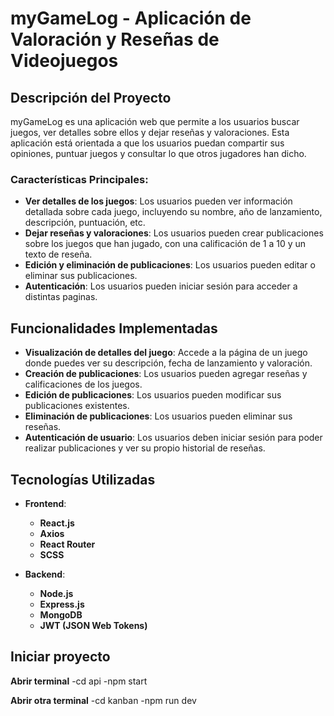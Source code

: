 # myGameLog - Aplicación de Valoración y Reseñas de Videojuegos

## Descripción del Proyecto

myGameLog es una aplicación web que permite a los usuarios buscar juegos, ver detalles sobre ellos y dejar reseñas y valoraciones. Esta aplicación está orientada a que los usuarios puedan compartir sus opiniones, puntuar juegos y consultar lo que otros jugadores han dicho.

### Características Principales:
- **Ver detalles de los juegos**: Los usuarios pueden ver información detallada sobre cada juego, incluyendo su nombre, año de lanzamiento, descripción, puntuación, etc.
- **Dejar reseñas y valoraciones**: Los usuarios pueden crear publicaciones sobre los juegos que han jugado, con una calificación de 1 a 10 y un texto de reseña.
- **Edición y eliminación de publicaciones**: Los usuarios pueden editar o eliminar sus publicaciones.
- **Autenticación**: Los usuarios pueden iniciar sesión para acceder a distintas paginas.
  
## Funcionalidades Implementadas

- **Visualización de detalles del juego**: Accede a la página de un juego donde puedes ver su descripción, fecha de lanzamiento y valoración.
- **Creación de publicaciones**: Los usuarios pueden agregar reseñas y calificaciones de los juegos.
- **Edición de publicaciones**: Los usuarios pueden modificar sus publicaciones existentes.
- **Eliminación de publicaciones**: Los usuarios pueden eliminar sus reseñas.
- **Autenticación de usuario**: Los usuarios deben iniciar sesión para poder realizar publicaciones y ver su propio historial de reseñas.

## Tecnologías Utilizadas

- **Frontend**:
  - **React.js**
  - **Axios**
  - **React Router**
  - **SCSS**

- **Backend**:
  - **Node.js**
  - **Express.js**
  - **MongoDB**
  - **JWT (JSON Web Tokens)**

## Iniciar proyecto
**Abrir terminal**
-cd api
-npm start

**Abrir otra terminal**
-cd kanban
-npm run dev